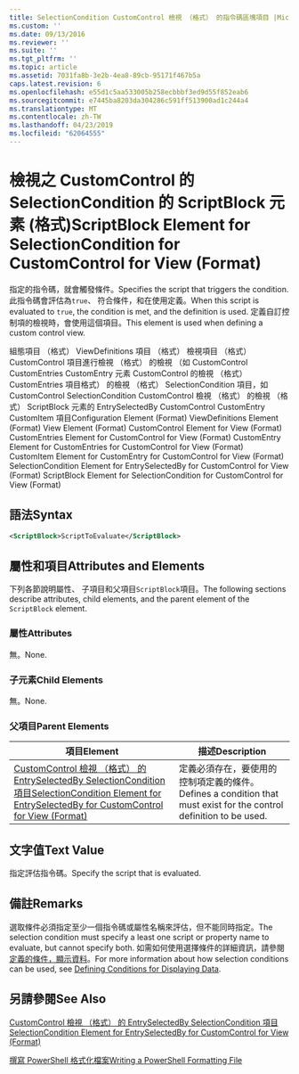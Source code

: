 ```yaml
---
title: SelectionCondition CustomControl 檢視 （格式） 的指令碼區塊項目 |Microsoft Docs
ms.custom: ''
ms.date: 09/13/2016
ms.reviewer: ''
ms.suite: ''
ms.tgt_pltfrm: ''
ms.topic: article
ms.assetid: 7031fa8b-3e2b-4ea8-89cb-95171f467b5a
caps.latest.revision: 6
ms.openlocfilehash: e55d1c5aa533005b258ecbbbf3ed9d55f852eab6
ms.sourcegitcommit: e7445ba8203da304286c591ff513900ad1c244a4
ms.translationtype: MT
ms.contentlocale: zh-TW
ms.lasthandoff: 04/23/2019
ms.locfileid: "62064555"
---
```

# <a name="scriptblock-element-for-selectioncondition-for-customcontrol-for-view-format"></a><span data-ttu-id="14d2a-102">檢視之 CustomControl 的 SelectionCondition 的 ScriptBlock 元素 (格式)</span><span class="sxs-lookup"><span data-stu-id="14d2a-102">ScriptBlock Element for SelectionCondition for CustomControl for View (Format)</span></span>

<span data-ttu-id="14d2a-103">指定的指令碼，就會觸發條件。</span><span class="sxs-lookup"><span data-stu-id="14d2a-103">Specifies the script that triggers the condition.</span></span> <span data-ttu-id="14d2a-104">此指令碼會評估為`true`、 符合條件，和在使用定義。</span><span class="sxs-lookup"><span data-stu-id="14d2a-104">When this script is evaluated to `true`, the condition is met, and the definition is used.</span></span> <span data-ttu-id="14d2a-105">定義自訂控制項的檢視時，會使用這個項目。</span><span class="sxs-lookup"><span data-stu-id="14d2a-105">This element is used when defining a custom control view.</span></span>

<span data-ttu-id="14d2a-106">組態項目 （格式） ViewDefinitions 項目 （格式） 檢視項目 （格式） CustomControl 項目進行檢視 （格式） 的檢視 （如 CustomControl CustomEntries CustomEntry 元素 CustomControl 的檢視 （格式） CustomEntries 項目格式） 的檢視 （格式） SelectionCondition 項目，如 CustomControl SelectionCondition CustomControl 檢視 （格式） 的檢視 （格式） ScriptBlock 元素的 EntrySelectedBy CustomControl CustomEntry CustomItem 項目</span><span class="sxs-lookup"><span data-stu-id="14d2a-106">Configuration Element (Format) ViewDefinitions Element (Format) View Element (Format) CustomControl Element for View (Format) CustomEntries Element for CustomControl for View (Format) CustomEntry Element for CustomEntries for CustomControl for View (Format) CustomItem Element for CustomEntry for CustomControl for View (Format) SelectionCondition Element for EntrySelectedBy for CustomControl for View (Format) ScriptBlock Element for SelectionCondition for CustomControl for View (Format)</span></span>

## <a name="syntax"></a><span data-ttu-id="14d2a-107">語法</span><span class="sxs-lookup"><span data-stu-id="14d2a-107">Syntax</span></span>

```xml
<ScriptBlock>ScriptToEvaluate</ScriptBlock>
```

## <a name="attributes-and-elements"></a><span data-ttu-id="14d2a-108">屬性和項目</span><span class="sxs-lookup"><span data-stu-id="14d2a-108">Attributes and Elements</span></span>

<span data-ttu-id="14d2a-109">下列各節說明屬性、 子項目和父項目`ScriptBlock`項目。</span><span class="sxs-lookup"><span data-stu-id="14d2a-109">The following sections describe attributes, child elements, and the parent element of the `ScriptBlock` element.</span></span>

### <a name="attributes"></a><span data-ttu-id="14d2a-110">屬性</span><span class="sxs-lookup"><span data-stu-id="14d2a-110">Attributes</span></span>

<span data-ttu-id="14d2a-111">無。</span><span class="sxs-lookup"><span data-stu-id="14d2a-111">None.</span></span>

### <a name="child-elements"></a><span data-ttu-id="14d2a-112">子元素</span><span class="sxs-lookup"><span data-stu-id="14d2a-112">Child Elements</span></span>

<span data-ttu-id="14d2a-113">無。</span><span class="sxs-lookup"><span data-stu-id="14d2a-113">None.</span></span>

### <a name="parent-elements"></a><span data-ttu-id="14d2a-114">父項目</span><span class="sxs-lookup"><span data-stu-id="14d2a-114">Parent Elements</span></span>

|<span data-ttu-id="14d2a-115">項目</span><span class="sxs-lookup"><span data-stu-id="14d2a-115">Element</span></span>|<span data-ttu-id="14d2a-116">描述</span><span class="sxs-lookup"><span data-stu-id="14d2a-116">Description</span></span>|
|-------------|-----------------|
|[<span data-ttu-id="14d2a-117">CustomControl 檢視 （格式） 的 EntrySelectedBy SelectionCondition 項目</span><span class="sxs-lookup"><span data-stu-id="14d2a-117">SelectionCondition Element for EntrySelectedBy for CustomControl for View (Format)</span></span>](./selectioncondition-element-for-entryselectedby-for-customcontrol-format.md)|<span data-ttu-id="14d2a-118">定義必須存在，要使用的控制項定義的條件。</span><span class="sxs-lookup"><span data-stu-id="14d2a-118">Defines a condition that must exist for the control definition to be used.</span></span>|

## <a name="text-value"></a><span data-ttu-id="14d2a-119">文字值</span><span class="sxs-lookup"><span data-stu-id="14d2a-119">Text Value</span></span>

<span data-ttu-id="14d2a-120">指定評估指令碼。</span><span class="sxs-lookup"><span data-stu-id="14d2a-120">Specify the script that is evaluated.</span></span>

## <a name="remarks"></a><span data-ttu-id="14d2a-121">備註</span><span class="sxs-lookup"><span data-stu-id="14d2a-121">Remarks</span></span>

<span data-ttu-id="14d2a-122">選取條件必須指定至少一個指令碼或屬性名稱來評估，但不能同時指定。</span><span class="sxs-lookup"><span data-stu-id="14d2a-122">The selection condition must specify a least one script or property name to evaluate, but cannot specify both.</span></span> <span data-ttu-id="14d2a-123">如需如何使用選擇條件的詳細資訊，請參閱[定義的條件，顯示資料](./defining-conditions-for-displaying-data.md)。</span><span class="sxs-lookup"><span data-stu-id="14d2a-123">For more information about how selection conditions can be used, see [Defining Conditions for Displaying Data](./defining-conditions-for-displaying-data.md).</span></span>

## <a name="see-also"></a><span data-ttu-id="14d2a-124">另請參閱</span><span class="sxs-lookup"><span data-stu-id="14d2a-124">See Also</span></span>

[<span data-ttu-id="14d2a-125">CustomControl 檢視 （格式） 的 EntrySelectedBy SelectionCondition 項目</span><span class="sxs-lookup"><span data-stu-id="14d2a-125">SelectionCondition Element for EntrySelectedBy for CustomControl for View (Format)</span></span>](./selectioncondition-element-for-entryselectedby-for-customcontrol-format.md)

[<span data-ttu-id="14d2a-126">撰寫 PowerShell 格式化檔案</span><span class="sxs-lookup"><span data-stu-id="14d2a-126">Writing a PowerShell Formatting File</span></span>](./writing-a-powershell-formatting-file.md)
